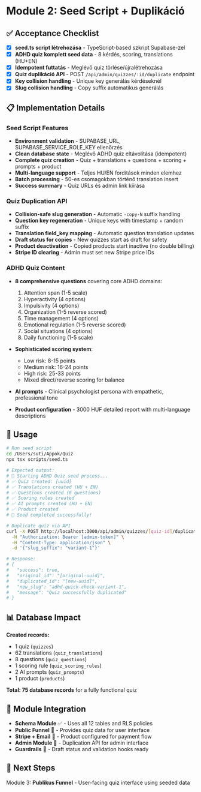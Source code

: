 # Module 2: Seed Script + Duplikáció

## ✅ Acceptance Checklist

- [x] **seed.ts script létrehozása** - TypeScript-based szkript Supabase-zel
- [x] **ADHD quiz komplett seed data** - 8 kérdés, scoring, translations (HU+EN)
- [x] **Idempotent futtatás** - Meglévő quiz törlése/újralétrehozása
- [x] **Quiz duplikáció API** - POST `/api/admin/quizzes/:id/duplicate` endpoint
- [x] **Key collision handling** - Unique key generálás kérdéseknél
- [x] **Slug collision handling** - Copy suffix automatikus generálás

## 📋 Implementation Details

### Seed Script Features
- **Environment validation** - SUPABASE_URL, SUPABASE_SERVICE_ROLE_KEY ellenőrzés
- **Clean database state** - Meglévő ADHD quiz eltávolítása (idempotent)
- **Complete quiz creation** - Quiz + translations + questions + scoring + prompts + product
- **Multi-language support** - Teljes HU/EN fordítások minden elemhez
- **Batch processing** - 50-es csomagokban történő translation insert
- **Success summary** - Quiz URLs és admin link kiírása

### Quiz Duplication API
- **Collision-safe slug generation** - Automatic `-copy-N` suffix handling
- **Question key regeneration** - Unique keys with timestamp + random suffix
- **Translation field_key mapping** - Automatic question translation updates
- **Draft status for copies** - New quizzes start as draft for safety
- **Product deactivation** - Copied products start inactive (no double billing)
- **Stripe ID clearing** - Admin must set new Stripe price IDs

### ADHD Quiz Content
- **8 comprehensive questions** covering core ADHD domains:
  1. Attention span (1-5 scale)
  2. Hyperactivity (4 options)
  3. Impulsivity (4 options)
  4. Organization (1-5 reverse scored)
  5. Time management (4 options)
  6. Emotional regulation (1-5 reverse scored)
  7. Social situations (4 options)
  8. Daily functioning (1-5 scale)

- **Sophisticated scoring system**:
  - Low risk: 8-15 points
  - Medium risk: 16-24 points  
  - High risk: 25-33 points
  - Mixed direct/reverse scoring for balance

- **AI prompts** - Clinical psychologist persona with empathetic, professional tone
- **Product configuration** - 3000 HUF detailed report with multi-language descriptions

## 🚀 Usage

```bash
# Run seed script
cd /Users/suti/Appok/Quiz
npx tsx scripts/seed.ts

# Expected output:
# 🌱 Starting ADHD Quiz seed process...
# ✅ Quiz created: [uuid]
# ✅ Translations created (HU + EN)
# ✅ Questions created (8 questions)
# ✅ Scoring rules created
# ✅ AI prompts created (HU + EN)
# ✅ Product created
# 🎉 Seed completed successfully!
```

```bash
# Duplicate quiz via API
curl -X POST http://localhost:3000/api/admin/quizzes/[quiz-id]/duplicate \
  -H "Authorization: Bearer [admin-token]" \
  -H "Content-Type: application/json" \
  -d '{"slug_suffix": "variant-1"}'

# Response:
# {
#   "success": true,
#   "original_id": "[original-uuid]",
#   "duplicated_id": "[new-uuid]", 
#   "new_slug": "adhd-quick-check-variant-1",
#   "message": "Quiz successfully duplicated"
# }
```

## 📊 Database Impact

**Created records:**
- 1 quiz (`quizzes`)
- 62 translations (`quiz_translations`)
- 8 questions (`quiz_questions`)
- 1 scoring rule (`quiz_scoring_rules`)
- 2 AI prompts (`quiz_prompts`)
- 1 product (`products`)

**Total: 75 database records** for a fully functional quiz

## 🔗 Module Integration

- **Schema Module** ✅ - Uses all 12 tables and RLS policies
- **Public Funnel** 🔄 - Provides quiz data for user interface
- **Stripe + Email** 🔄 - Product configured for payment flow
- **Admin Module** 🔄 - Duplication API for admin interface
- **Guardrails** 🔄 - Draft status and validation hooks ready

## 🎯 Next Steps

Module 3: **Publikus Funnel** - User-facing quiz interface using seeded data
